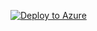 [![Deploy to Azure](https://aka.ms/deploytoazurebutton)](https://portal.azure.com/#create/Microsoft.Template/uri/https%3A%2F%2Fgithub.com%2Fhiroyay-ms%2FServer-Migration-Hands-on-Lab%2Ftree%2Fhiroyay%2FHands-on%2520lab%2Fazure-templates%2F01-resource-group%2Fresource-groupdeploy.json)